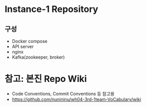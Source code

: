 # Instance-1 Repository

## 구성
- Docker compose
- API server
- nginx
- Kafka(zookeeper, broker)


# 참고: 본진 Repo Wiki 
- Code Conventions, Commit Conventions 등 참고용
- https://github.com/nunininu/wh04-3rd-1team-VoCabulary/wiki

